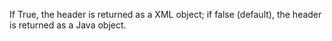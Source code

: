 If True, the header is returned as a XML object;
            if false (default), the header is returned as a Java object.